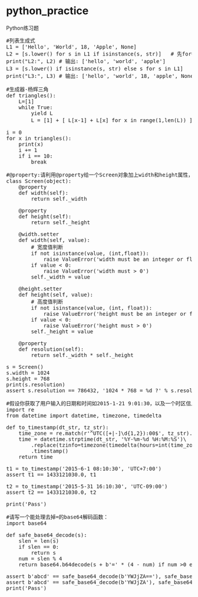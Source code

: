 # python_practice
Python练习题

<pre>
#列表生成式
L1 = ['Hello', 'World', 18, 'Apple', None]
L2 = [s.lower() for s in L1 if isinstance(s, str)]   # 先for循环，再if筛选，再s.lower
print("L2:", L2) # 输出: ['hello', 'world', 'apple']
L3 = [s.lower() if isinstance(s, str) else s for s in L1]   # 先for循环，再if筛选（True则s.lower，False则返回s）
print("L3:", L3) # 输出: ['hello', 'world', 18, 'apple', None]

#生成器-杨辉三角
def triangles():
    L=[1]
    while True:
        yield L
        L = [1] + [ L[x-1] + L[x] for x in range(1,len(L)) ] + [1] # +号用于组合列表

i = 0
for x in triangles():
    print(x)
    i += 1
    if i == 10:
        break

#@property:请利用@property给一个Screen对象加上width和height属性，以及一个只读属性resolution
class Screen(object):
    @property
    def width(self):
        return self._width

    @property
    def height(self):
        return self._height

    @width.setter
    def width(self, value):
        # 宽度值判断
        if not isinstance(value, (int,float)):
            raise ValueError('width must be an integer or float!')
        if value < 0:
            raise ValueError('width must > 0')
        self._width = value

    @height.setter
    def height(self, value):
        # 高度值判断
        if not isinstance(value, (int, float)):
            raise ValueError('height must be an integer or float!')
        if value < 0:
            raise ValueError('height must > 0')
        self._height = value

    @property
    def resolution(self):
        return self._width * self._height

s = Screen()
s.width = 1024
s.height = 768
print(s.resolution)
assert s.resolution == 786432, '1024 * 768 = %d ?' % s.resolution

#假设你获取了用户输入的日期和时间如2015-1-21 9:01:30，以及一个时区信息如UTC+5:00，均是str，请编写一个函数将其转换为timestamp：
import re
from datetime import datetime, timezone, timedelta

def to_timestamp(dt_str, tz_str):
    time_zone = re.match(r'^UTC([+|-]\d{1,2}):00$', tz_str).group(1)
    time = datetime.strptime(dt_str, '%Y-%m-%d %H:%M:%S')\
        .replace(tzinfo=timezone(timedelta(hours=int(time_zone))))\
        .timestamp()
    return time

t1 = to_timestamp('2015-6-1 08:10:30', 'UTC+7:00')
assert t1 == 1433121030.0, t1

t2 = to_timestamp('2015-5-31 16:10:30', 'UTC-09:00')
assert t2 == 1433121030.0, t2

print('Pass')

#请写一个能处理去掉=的base64解码函数：
import base64

def safe_base64_decode(s):
    slen = len(s)
    if slen == 0:
        return s
    num = slen % 4
    return base64.b64decode(s + b'=' * (4 - num) if num >0 else s)

assert b'abcd' == safe_base64_decode(b'YWJjZA=='), safe_base64_decode('YWJjZA==')
assert b'abcd' == safe_base64_decode(b'YWJjZA'), safe_base64_decode('YWJjZA')
print('Pass')
</pre>
